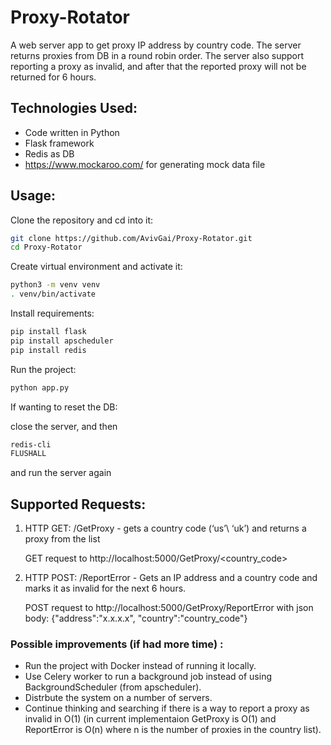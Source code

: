 # Proxy-Rotator
A web server app to get proxy IP address by country code. The server returns proxies from DB in a round robin order. The server also support reporting a proxy as invalid, and after that the reported proxy will not be returned for 6 hours.
## Technologies Used:
* Code written in Python
* Flask framework
* Redis as DB
* https://www.mockaroo.com/ for generating mock data file

## Usage:
Clone the repository and cd into it:
```bash
git clone https://github.com/AvivGai/Proxy-Rotator.git
cd Proxy-Rotator
```
Create virtual environment and activate it:
```bash
python3 -m venv venv
. venv/bin/activate
```
Install requirements:
```bash
pip install flask
pip install apscheduler
pip install redis
```
Run the project:
```bash
python app.py
```
If wanting to reset the DB:

close the server, and then
```bash
redis-cli
FLUSHALL
```
and run the server again
## Supported Requests:
1. HTTP GET: /GetProxy - gets a country code (‘us’\ ‘uk’) and returns a proxy from the list

    GET request to http://localhost:5000/GetProxy/<country_code>

2. HTTP POST: /ReportError - Gets an IP address and a country code and marks it as invalid for the next 6 hours.

    POST request to http://localhost:5000/GetProxy/ReportError with json body: {"address":"x.x.x.x", "country":"country_code"} 


### Possible improvements (if had more time) :
* Run the project with Docker instead of running it locally.
* Use Celery worker to run a background job instead of using BackgroundScheduler (from apscheduler).
* Distrbute the system on a number of servers.
* Continue thinking and searching if there is a way to report a proxy as invalid in O(1) (in current implementaion GetProxy is O(1) and ReportError is O(n) where n is the number of proxies in the country list).
